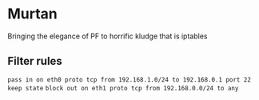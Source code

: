 Murtan
======

Bringing the elegance of PF to horrific kludge that is iptables

Filter rules
------------

`pass in on eth0 proto tcp from 192.168.1.0/24 to 192.168.0.1 port 22 keep
state`
`block out on eth1 proto tcp from 192.168.0.0/24 to any`

